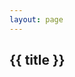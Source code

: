 ```yaml
---
layout: page
---
```


<script lang="ts" setup>
import VPFeatures from 'vitepress/dist/client/theme-default/components/VPFeatures.vue'
import works from './works'
</script>

<main class="xl:max-w-[980px] max-w-7/8 mx-auto">
    <section v-for="([title, work]) in Object.entries(works)" :key="title">
        <h1 class="text-[1.2rem] text-gray-500 mt-10">
        {{ title }}
        </h1>
        <VPFeatures :features="work" class="my-6" />
    </section>
</main>

<style scoped>
:deep(.VPFeatures ){
    padding: 0;
}
</style>
